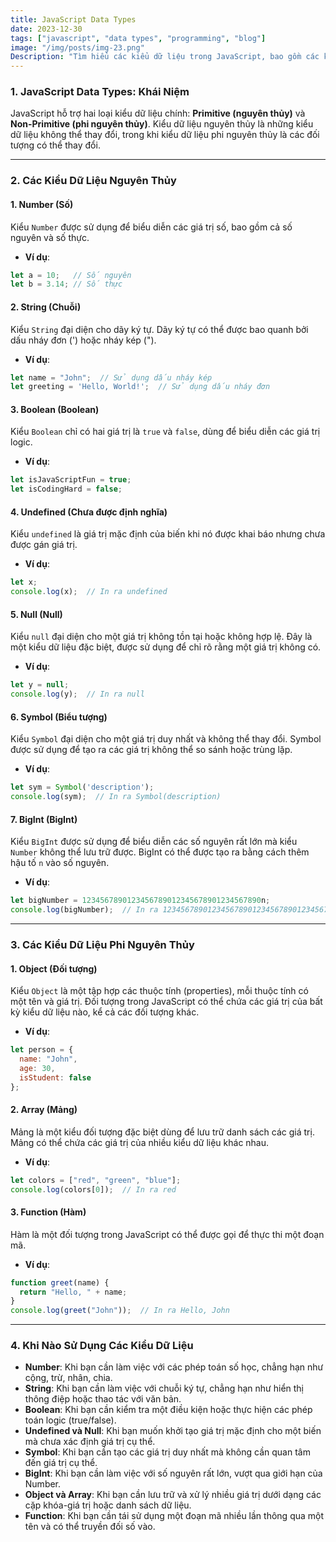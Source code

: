 ```yaml
---
title: JavaScript Data Types  
date: 2023-12-30  
tags: ["javascript", "data types", "programming", "blog"]  
image: "/img/posts/img-23.png"  
Description: "Tìm hiểu các kiểu dữ liệu trong JavaScript, bao gồm các kiểu dữ liệu nguyên thủy và đối tượng, cùng với cách sử dụng chúng trong lập trình."  
---
```


### 1. JavaScript Data Types: Khái Niệm

JavaScript hỗ trợ hai loại kiểu dữ liệu chính: **Primitive (nguyên thủy)** và **Non-Primitive (phi nguyên thủy)**. Kiểu dữ liệu nguyên thủy là những kiểu dữ liệu không thể thay đổi, trong khi kiểu dữ liệu phi nguyên thủy là các đối tượng có thể thay đổi.

---

### 2. Các Kiểu Dữ Liệu Nguyên Thủy

#### **1. Number (Số)**

Kiểu `Number` được sử dụng để biểu diễn các giá trị số, bao gồm cả số nguyên và số thực.

- **Ví dụ**:
```javascript
let a = 10;   // Số nguyên
let b = 3.14; // Số thực
```

#### **2. String (Chuỗi)**

Kiểu `String` đại diện cho dãy ký tự. Dãy ký tự có thể được bao quanh bởi dấu nháy đơn (') hoặc nháy kép (").

- **Ví dụ**:
```javascript
let name = "John";  // Sử dụng dấu nháy kép
let greeting = 'Hello, World!';  // Sử dụng dấu nháy đơn
```

#### **3. Boolean (Boolean)**

Kiểu `Boolean` chỉ có hai giá trị là `true` và `false`, dùng để biểu diễn các giá trị logic.

- **Ví dụ**:
```javascript
let isJavaScriptFun = true;
let isCodingHard = false;
```

#### **4. Undefined (Chưa được định nghĩa)**

Kiểu `undefined` là giá trị mặc định của biến khi nó được khai báo nhưng chưa được gán giá trị.

- **Ví dụ**:
```javascript
let x;
console.log(x);  // In ra undefined
```

#### **5. Null (Null)**

Kiểu `null` đại diện cho một giá trị không tồn tại hoặc không hợp lệ. Đây là một kiểu dữ liệu đặc biệt, được sử dụng để chỉ rõ rằng một giá trị không có.

- **Ví dụ**:
```javascript
let y = null;
console.log(y);  // In ra null
```

#### **6. Symbol (Biểu tượng)**

Kiểu `Symbol` đại diện cho một giá trị duy nhất và không thể thay đổi. Symbol được sử dụng để tạo ra các giá trị không thể so sánh hoặc trùng lặp.

- **Ví dụ**:
```javascript
let sym = Symbol('description');
console.log(sym);  // In ra Symbol(description)
```

#### **7. BigInt (BigInt)**

Kiểu `BigInt` được sử dụng để biểu diễn các số nguyên rất lớn mà kiểu `Number` không thể lưu trữ được. BigInt có thể được tạo ra bằng cách thêm hậu tố `n` vào số nguyên.

- **Ví dụ**:
```javascript
let bigNumber = 1234567890123456789012345678901234567890n;
console.log(bigNumber);  // In ra 1234567890123456789012345678901234567890n
```

---

### 3. Các Kiểu Dữ Liệu Phi Nguyên Thủy

#### **1. Object (Đối tượng)**

Kiểu `Object` là một tập hợp các thuộc tính (properties), mỗi thuộc tính có một tên và giá trị. Đối tượng trong JavaScript có thể chứa các giá trị của bất kỳ kiểu dữ liệu nào, kể cả các đối tượng khác.

- **Ví dụ**:
```javascript
let person = {
  name: "John",
  age: 30,
  isStudent: false
};
```

#### **2. Array (Mảng)**

Mảng là một kiểu đối tượng đặc biệt dùng để lưu trữ danh sách các giá trị. Mảng có thể chứa các giá trị của nhiều kiểu dữ liệu khác nhau.

- **Ví dụ**:
```javascript
let colors = ["red", "green", "blue"];
console.log(colors[0]);  // In ra red
```

#### **3. Function (Hàm)**

Hàm là một đối tượng trong JavaScript có thể được gọi để thực thi một đoạn mã.

- **Ví dụ**:
```javascript
function greet(name) {
  return "Hello, " + name;
}
console.log(greet("John"));  // In ra Hello, John
```

---

### 4. Khi Nào Sử Dụng Các Kiểu Dữ Liệu

- **Number**: Khi bạn cần làm việc với các phép toán số học, chẳng hạn như cộng, trừ, nhân, chia.
- **String**: Khi bạn cần làm việc với chuỗi ký tự, chẳng hạn như hiển thị thông điệp hoặc thao tác với văn bản.
- **Boolean**: Khi bạn cần kiểm tra một điều kiện hoặc thực hiện các phép toán logic (true/false).
- **Undefined và Null**: Khi bạn muốn khởi tạo giá trị mặc định cho một biến mà chưa xác định giá trị cụ thể.
- **Symbol**: Khi bạn cần tạo các giá trị duy nhất mà không cần quan tâm đến giá trị cụ thể.
- **BigInt**: Khi bạn cần làm việc với số nguyên rất lớn, vượt qua giới hạn của Number.
- **Object và Array**: Khi bạn cần lưu trữ và xử lý nhiều giá trị dưới dạng các cặp khóa-giá trị hoặc danh sách dữ liệu.
- **Function**: Khi bạn cần tái sử dụng một đoạn mã nhiều lần thông qua một tên và có thể truyền đối số vào.
